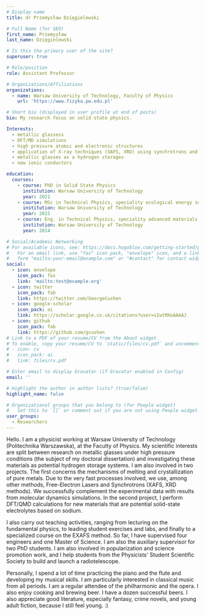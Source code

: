 ```yaml
---
# Display name
title: dr Przemysław Dzięgielewski

# Full Name (for SEO)
first_name: Przemysław
last_name: Dzięgielewski

# Is this the primary user of the site?
superuser: true

# Role/position
role: Assistant Professor 

# Organizations/Affiliations
organizations:
  - name: Warsaw University of Technology, Faculty of Physics
    url: 'https://www.fizyka.pw.edu.pl'

# Short bio (displayed in user profile at end of posts)
bio: My research focus on solid state physics.

Interests:
  - metallic glassess
  - DFT/MD simulations
  - high pressure atomic and electronic structures
  - application of X-ray techniques (XAFS, XRD) using synchrotrons and XFELs
  - metallic glasses as a hydrogen storages
  - new ionic conductors 

education:
  courses:
    - course: PhD in Solid State Physics
      institution: Warsaw University of Technology
      year: 2021
    - course: MSc in Technical Physics, speciality ecological energy sources
      institution: Warsaw University of Technology
      year: 2015
    - course: Eng. in Technical Physics, speciality advanced materials
      institution: Warsaw University of Technology
      year: 2014

# Social/Academic Networking
# For available icons, see: https://docs.hugoblox.com/getting-started/page-builder/#icons
#   For an email link, use "fas" icon pack, "envelope" icon, and a link in the
#   form "mailto:your-email@example.com" or "#contact" for contact widget.
social:
  - icon: envelope
    icon_pack: fas
    link: 'mailto:test@example.org'
  - icon: twitter
    icon_pack: fab
    link: https://twitter.com/GeorgeCushen
  - icon: google-scholar
    icon_pack: ai
    link: https://scholar.google.co.uk/citations?user=sIwtMXoAAAAJ
  - icon: github
    icon_pack: fab
    link: https://github.com/gcushen
# Link to a PDF of your resume/CV from the About widget.
# To enable, copy your resume/CV to `static/files/cv.pdf` and uncomment the lines below.
# - icon: cv
#   icon_pack: ai
#   link: files/cv.pdf

# Enter email to display Gravatar (if Gravatar enabled in Config)
email: ''

# Highlight the author in author lists? (true/false)
highlight_name: false

# Organizational groups that you belong to (for People widget)
#   Set this to `[]` or comment out if you are not using People widget.
user_groups:
  - Researchers
---
```


Hello. I am a physicist working at Warsaw University of Technology (Politechnika Warszawska), at the Faculty of Physics. My scientific interests are split between research on metallic glasses under high pressure conditions (the subject of my doctoral dissertation) and investigating these materials as potential hydrogen storage systems. I am also involved in two projects. The first concerns the mechanisms of melting and crystallization of pure metals. Due to the very fast processes involved, we use, among other methods, Free-Electron Lasers and Synchrotrons (XAFS, XRD methods). We successfully complement the experimental data with results from molecular dynamics simulations. In the second project, I perform DFT/QMD calculations for new materials that are potential solid-state electrolytes based on sodium.

I also carry out teaching activities, ranging from lecturing on the fundamental physics, to leading student exercises and labs, and finally to a specialized course on the EXAFS method. So far, I have supervised four engineers and one Master of Science. I am also the auxiliary supervisor for two PhD students. I am also involved in popularization and science promotion work, and I help students from the Physicists' Student Scientific Society to build and launch a radiotelescope.

Personally, I spend a lot of time practicing the piano and the flute and developing my musical skills. I am particularly interested in classical music from all periods. I am a regular attendee of the philharmonic and the opera. I also enjoy cooking and brewing beer. I have a dozen successful beers. I also appreciate good literature, especially fantasy, crime novels, and young adult fiction, because I still feel young. :)

